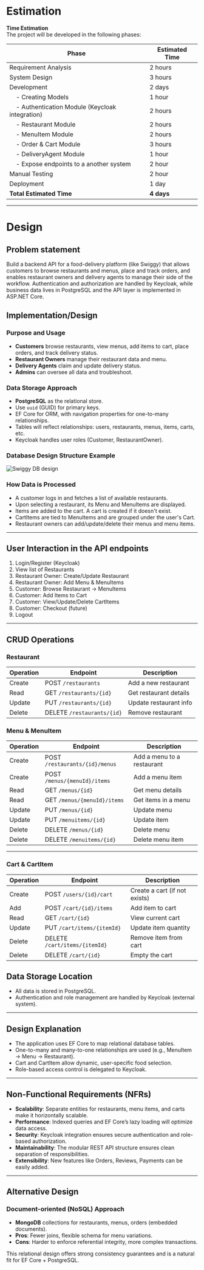 # Estimation

**Time Estimation**  
The project will be developed in the following phases:

| Phase                              | Estimated Time  |
|------------------------------------|-----------------|
| Requirement Analysis               | 2 hours           |
| System Design                      | 3 hours           |
| Development                        | 2 days          |
| &nbsp;&nbsp;&nbsp;&nbsp;- Creating Models                  | 1 hour          |
| &nbsp;&nbsp;&nbsp;&nbsp;- Authentication Module (Keycloak integration) | 2 hours         |
| &nbsp;&nbsp;&nbsp;&nbsp;- Restaurant Module                  | 2 hours         |
| &nbsp;&nbsp;&nbsp;&nbsp;- MenuItem Module                    | 2 hours         |
| &nbsp;&nbsp;&nbsp;&nbsp;- Order & Cart Module               | 3 hours         |
| &nbsp;&nbsp;&nbsp;&nbsp;- DeliveryAgent Module              | 1 hour          |
| &nbsp;&nbsp;&nbsp;&nbsp;- Expose endpoints to a another system    | 2 hour          |
| Manual Testing                            | 2 hour           |
| Deployment                         | 1 day           |
| **Total Estimated Time**           | **4 days**      |

---

# Design

## Problem statement
Build a backend API for a food-delivery platform (like Swiggy) that allows customers to browse restaurants and menus, place and track orders, and enables restaurant owners and delivery agents to manage their side of the workflow. Authentication and authorization are handled by Keycloak, while business data lives in PostgreSQL and the API layer is implemented in ASP.NET Core.

## Implementation/Design

### Purpose and Usage
- **Customers** browse restaurants, view menus, add items to cart, place orders, and track delivery status.  
- **Restaurant Owners** manage their restaurant data and menu.  
- **Delivery Agents** claim and update delivery status.  
- **Admins** can oversee all data and troubleshoot.  

### Data Storage Approach
- **PostgreSQL** as the relational store.  
- Use `uuid` (GUID) for primary keys.  
- EF Core for ORM, with navigation properties for one-to-many relationships.
- Tables will reflect relationships: users, restaurants, menus, items, carts, etc.
- Keycloak handles user roles (Customer, RestaurantOwner).

### Database Design Structure Example


![Swiggy DB design](https://github.com/user-attachments/assets/4113b1ea-ba19-410e-98b1-1a3806ef35e5)


### How Data is Processed
- A customer logs in and fetches a list of available restaurants.
- Upon selecting a restaurant, its Menu and MenuItems are displayed.
- Items are added to the cart. A cart is created if it doesn't exist.
- CartItems are tied to MenuItems and are grouped under the user's Cart.
- Restaurant owners can add/update/delete their menus and menu items.

---

## User Interaction in the API endpoints

1. Login/Register (Keycloak)
2. View list of Restaurants
3. Restaurant Owner: Create/Update Restaurant
4. Restaurant Owner: Add Menu & MenuItems
5. Customer: Browse Restaurant → MenuItems
6. Customer: Add Items to Cart
7. Customer: View/Update/Delete CartItems
8. Customer: Checkout (future)
9. Logout

---

## CRUD Operations

### Restaurant
| Operation | Endpoint                    | Description                  |
|-----------|-----------------------------|------------------------------|
| Create    | POST `/restaurants`         | Add a new restaurant         |
| Read      | GET `/restaurants/{id}`     | Get restaurant details       |
| Update    | PUT `/restaurants/{id}`     | Update restaurant info       |
| Delete    | DELETE `/restaurants/{id}`  | Remove restaurant            |

### Menu & MenuItem
| Operation | Endpoint                              | Description                       |
|-----------|----------------------------------------|-----------------------------------|
| Create    | POST `/restaurants/{id}/menus`         | Add a menu to a restaurant        |
| Create    | POST `/menus/{menuId}/items`           | Add a menu item                   |
| Read      | GET `/menus/{id}`                      | Get menu details                  |
| Read      | GET `/menus/{menuId}/items`            | Get items in a menu               |
| Update    | PUT `/menus/{id}`                      | Update menu                       |
| Update    | PUT `/menuitems/{id}`                  | Update item                       |
| Delete    | DELETE `/menus/{id}`                   | Delete menu                       |
| Delete    | DELETE `/menuitems/{id}`               | Delete menu item                  |
---

### Cart & CartItem
| Operation | Endpoint                                | Description                         |
|-----------|------------------------------------------|-------------------------------------|
| Create    | POST `/users/{id}/cart`                  | Create a cart (if not exists)       |
| Add       | POST `/cart/{id}/items`                  | Add item to cart                    |
| Read      | GET `/cart/{id}`                         | View current cart                   |
| Update    | PUT `/cart/items/{itemId}`               | Update item quantity                |
| Delete    | DELETE `/cart/items/{itemId}`            | Remove item from cart               |
| Delete    | DELETE `/cart/{id}`                      | Empty the cart                      |

## Data Storage Location

- All data is stored in PostgreSQL.
- Authentication and role management are handled by Keycloak (external system).

---

## Design Explanation
- The application uses EF Core to map relational database tables.
- One-to-many and many-to-one relationships are used (e.g., MenuItem → Menu → Restaurant).
- Cart and CartItem allow dynamic, user-specific food selection.
- Role-based access control is delegated to Keycloak.

---

## Non-Functional Requirements (NFRs)
- **Scalability**: Separate entities for restaurants, menu items, and carts make it horizontally scalable.
- **Performance**: Indexed queries and EF Core’s lazy loading will optimize data access.
- **Security**: Keycloak integration ensures secure authentication and role-based authorization.
- **Maintainability**: The modular REST API structure ensures clean separation of responsibilities.
- **Extensibility**: New features like Orders, Reviews, Payments can be easily added.

---

## Alternative Design

### Document-oriented (NoSQL) Approach
- **MongoDB** collections for restaurants, menus, orders (embedded documents).  
- **Pros**: Fewer joins, flexible schema for menu variations.  
- **Cons**: Harder to enforce referential integrity, more complex transactions.  

This relational design offers strong consistency guarantees and is a natural fit for EF Core + PostgreSQL.
